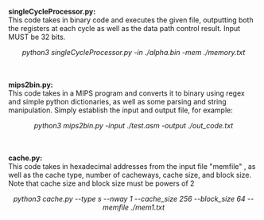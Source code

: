 
**singleCycleProcessor.py:**
<br/>
This code takes in binary code and executes the given file, outputting both the registers at each cycle as well as the data path control result. Input MUST be 32 bits.
<br/>
*<p align="center">python3 singleCycleProcessor.py -in ./alpha.bin -mem ./memory.txt*
</p>

<br/><br/>
**mips2bin.py:**
<br/>
This code takes in a MIPS program and converts it to binary using regex and simple python dictionaries, as well as some parsing and string manipulation.
Simply establish the input and output file, for example:
<br/>
*<p align="center">python3 mips2bin.py -input ./test.asm -output ./out_code.txt*
</p>

<br/><br/>
**cache.py:**
<br/>
This code takes in hexadecimal addresses from the input file "memfile" , as well as the cache type, number of cacheways, cache size, and block size. Note that cache size and block size must be powers of 2
<br/>
*<p align="center">python3 cache.py --type s --nway 1 --cache_size 256 --block_size 64 --memfile ./mem1.txt*
</p>
